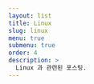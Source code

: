 ```yaml
---
layout: list
title: Linux
slug: linux
menu: true
submenu: true
order: 4
description: >
  Linux 과 관련된 포스팅.
---
```

